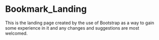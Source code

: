 # Bookmark_Landing
This is the landing page created by the use of Bootstrap as a way to gain some experience in it and any changes and suggestions are most welcomed.
